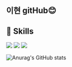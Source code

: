 ## 이현 gitHub😊

🚀 Skills
--
![](https://img.shields.io/badge/JavaScript-F7DF1E?style=for-the-badge&logo=JavaScript&logoColor=white)
![](https://img.shields.io/badge/TypeScript-007ACC?style=for-the-badge&logo=typescript&logoColor=white)
![](https://img.shields.io/badge/React-20232A?style=for-the-badge&logo=react&logoColor=61DAFB)

![Anurag's GitHub stats](https://github-readme-stats.vercel.app/api?username=[E-hyeon]&show_icons=true&theme=tokyonight) <br />
